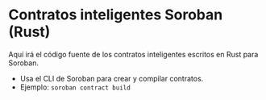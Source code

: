 # Contratos inteligentes Soroban (Rust)
Aquí irá el código fuente de los contratos inteligentes escritos en Rust para Soroban.

- Usa el CLI de Soroban para crear y compilar contratos.
- Ejemplo: `soroban contract build`
